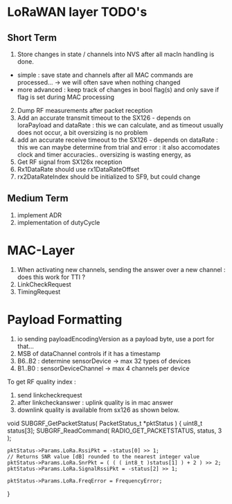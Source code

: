 # LoRaWAN layer TODO's

## Short Term

1. Store changes in state / channels into NVS after all macIn handling is done.
 - simple : save state and channels after all MAC commands are processed... -> we will often save when nothing changed
 - more advanced : keep track of changes in bool flag(s) and only save if flag is set during MAC processing
2. Dump RF measurements after packet reception
3. Add an accurate transmit timeout to the SX126 - depends on loraPayload and dataRate : this we can calculate, and as timeout usually does not occur, a bit oversizing is no problem
4. add an accurate receive timeout to the SX126 - depends on dataRate : this we can maybe determine from trial and error : it also accomodates clock and timer accuracies.. oversizing is wasting energy, as 
5. Get RF signal from SX126x reception
6. Rx1DataRate should use rx1DataRateOffset
7. rx2DataRateIndex should be initialized to SF9, but could change




## Medium Term
1. implement ADR
2. implementation of dutyCycle



 

# MAC-Layer
1. When activating new channels, sending the answer over a new channel : does this work for TTI ?
2. LinkCheckRequest
3. TimingRequest


# Payload Formatting
1. io sending payloadEncodingVersion as a payload byte, use a port for that...
2. MSB of dataChannel controls if it has a timestamp
3. B6..B2 : determine sensorDevice -> max 32 types of devices
4. B1..B0 : sensorDeviceChannel -> max 4 channels per device






To get RF quality index : 
1. send linkcheckrequest
2. after linkcheckanswer : uplink quality is in mac answer
3. downlink quality is available from sx126 as shown below.

void SUBGRF_GetPacketStatus( PacketStatus_t *pktStatus )
{
    uint8_t status[3];
    SUBGRF_ReadCommand( RADIO_GET_PACKETSTATUS, status, 3 );

    pktStatus->Params.LoRa.RssiPkt = -status[0] >> 1;
    // Returns SNR value [dB] rounded to the nearest integer value
    pktStatus->Params.LoRa.SnrPkt = ( ( ( int8_t )status[1] ) + 2 ) >> 2;
    pktStatus->Params.LoRa.SignalRssiPkt = -status[2] >> 1;

    pktStatus->Params.LoRa.FreqError = FrequencyError;

}


